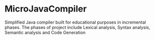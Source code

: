 # MicroJavaCompiler
Simplified Java compiler built for educational purposes in incremental phases. The phases of project include Lexical analysis, Syntax analysis, Semantic analysis and Code Generation
